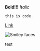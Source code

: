 **Bold!!!**
*Italic*

`this is code.`

[Link](https://github.com/elshaek/phase-0-gps-1.git)

![Smiley faces](happy.png)



test
